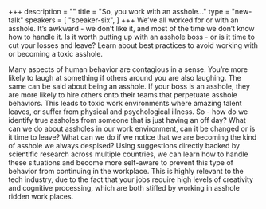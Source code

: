 +++
description = ""
title = "So, you work with an asshole..."
type = "new-talk"
speakers = [
        "speaker-six",
]
+++
We’ve all worked for or with an asshole. It’s awkward - we don’t like it, and most of the time we don’t know how to handle it. Is it worth putting up with an asshole boss - or is it time to cut your losses and leave? Learn about best practices to avoid working with or becoming a toxic asshole.

Many aspects of human behavior are contagious in a sense. You’re more likely to laugh at something if others around you are also laughing. The same can be said about being an asshole. If your boss is an asshole, they are more likely to hire others onto their teams that perpetuate asshole behaviors. This leads to toxic work environments where amazing talent leaves, or suffer from physical and psychological illness. So - how do we identify true assholes from someone that is just having an off day? What can we do about assholes in our work environment, can it be changed or is it time to leave? What can we do if we notice that we are becoming the kind of asshole we always despised? Using suggestions directly backed by scientific research across multiple countries, we can learn how to handle these situations and become more self-aware to prevent this type of behavior from continuing in the workplace. This is highly relevant to the tech industry, due to the fact that your jobs require high levels of creativity and cognitive processing, which are both stifled by working in asshole ridden work places.